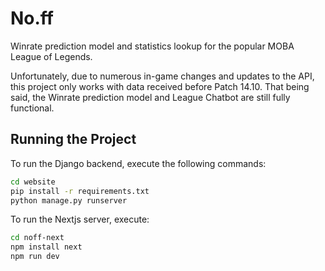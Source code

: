 # No.ff

Winrate prediction model and statistics lookup for the popular MOBA League of Legends.  
  

Unfortunately, due to numerous in-game changes and updates to the API, this project only works with data received before Patch 14.10.
That being said, the Winrate prediction model and League Chatbot are still fully functional.
## Running the Project

To run the Django backend, execute the following commands:

```sh
cd website
pip install -r requirements.txt
python manage.py runserver
```

To run the Nextjs server, execute: 
```sh
cd noff-next
npm install next
npm run dev
```
